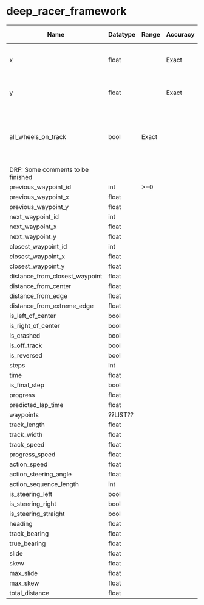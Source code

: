 # deep_racer_framework

| Name | Datatype | Range | Accuracy | Unit of Measure | Original Param | Description |
| ---- | -------- | ----- | -------- | --------------- | -------------- | ----------- |
| x | float | | Exact | Meters | x | AWS: Agent's x-coordinate in meters|
| y | float | | Exact | Meters | y | AWS: Agent's y-coordinate in meters |
| all_wheels_on_track | bool | Exact | | all_wheels_on_track | AWS: Flag to indicate if the agent is on the track
DRF: Some comments to be finished |
| previous_waypoint_id | int | \>=0 |
| previous_waypoint_x | float       |
| previous_waypoint_y | float       |
| next_waypoint_id | int |
| next_waypoint_x | float       |
| next_waypoint_y | float       |
| closest_waypoint_id | int |
| closest_waypoint_x | float       |
| closest_waypoint_y | float       |
| distance_from_closest_waypoint | float       |
| distance_from_center | float       |
| distance_from_edge | float       |
| distance_from_extreme_edge | float       |
| is_left_of_center | bool |
| is_right_of_center | bool |
| is_crashed | bool |
| is_off_track | bool |
| is_reversed | bool |
| steps | int |
| time | float |
| is_final_step | bool |
| progress | float |
| predicted_lap_time | float |
| waypoints | ??LIST?? |
| track_length | float |
| track_width | float |
| track_speed | float |
| progress_speed | float |
| action_speed | float |
| action_steering_angle | float |
| action_sequence_length | int |
| is_steering_left | bool |
| is_steering_right | bool |
| is_steering_straight | bool |
| heading | float |
| track_bearing | float |
| true_bearing | float |
| slide | float |
| skew | float |
| max_slide | float |
| max_skew | float |
| total_distance | float |

